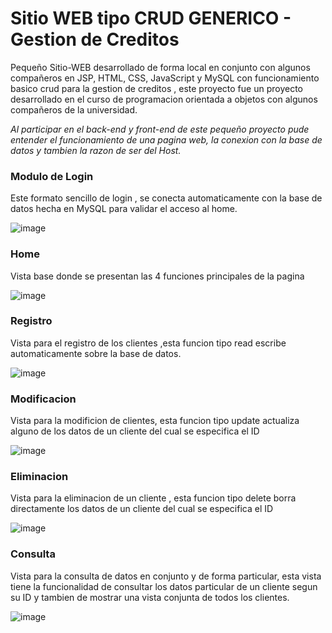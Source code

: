 # Sitio WEB tipo CRUD GENERICO - Gestion de Creditos 

Pequeño Sitio-WEB desarrollado de forma local en conjunto con algunos compañeros en JSP, HTML, CSS, JavaScript y MySQL con funcionamiento basico crud para la gestion de creditos , este proyecto fue un proyecto desarrollado en el curso de programacion orientada
a objetos con algunos compañeros de la universidad. 

*Al participar en el back-end y front-end de este pequeño proyecto pude entender el funcionamiento de una pagina web, la conexion con la base de datos y tambien la razon de ser del Host.*  


### Modulo de Login 

Este formato sencillo de login , se conecta automaticamente con la base de datos hecha en MySQL para validar el acceso al home. 

![image](https://github.com/user-attachments/assets/8f3ba851-07ef-486e-8673-1bc18061534f)

### Home 
Vista base donde se presentan las 4 funciones principales de la pagina 

![image](https://github.com/user-attachments/assets/40e9b21b-7248-451c-9059-fec8e025fb89)

### Registro
Vista para el registro de los clientes ,esta funcion tipo read escribe automaticamente sobre la base de datos. 

![image](https://github.com/user-attachments/assets/986e6ebd-280f-4c77-8d62-89c66040979f)

### Modificacion 
Vista para la modificion de clientes, esta funcion tipo update actualiza alguno de los datos de un cliente del cual se especifica el ID 

![image](https://github.com/user-attachments/assets/25c67244-cd9b-4175-a4f3-8e5466ad5983)

### Eliminacion 
Vista para la eliminacion de un cliente , esta funcion tipo delete borra directamente los datos de un cliente del cual se especifica el ID

![image](https://github.com/user-attachments/assets/19763458-85a3-4c43-85c9-f6ae356763d1)

### Consulta
Vista para la consulta de datos en conjunto y de forma particular, esta vista tiene la funcionalidad de consultar los datos particular de un cliente segun su ID y tambien de mostrar
una vista conjunta de todos los clientes. 

![image](https://github.com/user-attachments/assets/839a9e69-2e9c-4bf5-b5e9-ab5b0ff60586)




